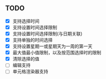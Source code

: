 ## TODO

- [x] 支持选择时间
- [x] 支持设置时间选择限制
- [x] 支持设置时间选择限制(与日期关联)
- [x] 支持单独的时间选择
- [x] 支持设置星期一或星期天为一周的第一天
- [x] 最大值最小值限制，以及按范围选择时的限制
- [x] 清除选择的值
- [ ] 编辑支持
- [ ] 单元格渲染器支持
